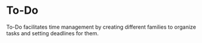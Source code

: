 # To-Do
To-Do facilitates time management by creating different families to organize tasks and setting deadlines for them.
